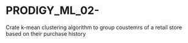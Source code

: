 # PRODIGY_ML_02-
Crate k-mean clustering algorithm to group coustemrs of a retail store based on their purchase history 
